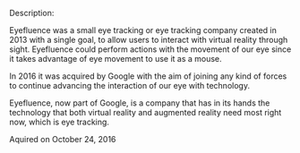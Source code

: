 Description:

Eyefluence was a small eye tracking or eye tracking company created in 2013 with a single goal, to allow users to interact with virtual reality through sight. Eyefluence could perform actions with the movement of our eye since it takes advantage of eye movement to use it as a mouse.

In 2016 it was acquired by Google with the aim of joining any kind of forces to continue advancing the interaction of our eye with technology.

Eyefluence, now part of Google, is a company that has in its hands the technology that both virtual reality and augmented reality need most right now, which is eye tracking.

Aquired on October 24, 2016